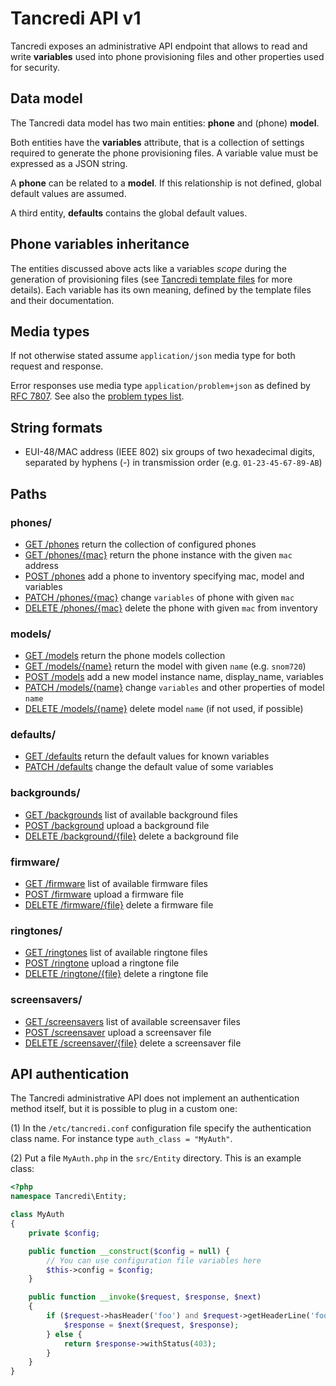 # Tancredi API v1

Tancredi exposes an administrative API endpoint that allows to read and write
**variables** used into phone provisioning files and other properties used
for security.

## Data model

The Tancredi data model has two main entities: **phone** and (phone) **model**.

Both entities have the **variables** attribute, that is a collection of settings
required to generate the phone provisioning files. A variable value must be
expressed as a JSON string.

A **phone** can be related to a **model**. If this relationship is not defined,
global default values are assumed.

A third entity, **defaults** contains the global default values.

## Phone variables inheritance

The entities discussed above acts like a variables *scope* during the generation
of provisioning files (see [Tancredi template files](./templates) for more
details). Each variable has its own meaning, defined by the template files and
their documentation.

## Media types

If not otherwise stated assume `application/json` media type for both request
and response.

Error responses use media type `application/problem+json` as defined by [RFC
7807](https://tools.ietf.org/html/rfc7807). See also the
[problem types list](problems).

## String formats

* EUI-48/MAC address (IEEE 802) six groups of two hexadecimal digits, separated
  by hyphens (-) in transmission order (e.g. `01-23-45-67-89-AB`)

## Paths

### phones/

* [GET /phones](phonesGet) return the collection of configured phones
* [GET /phones/{mac}](phonesMacGet) return the phone instance with the given `mac` address
* [POST /phones](phonesPost) add a phone to inventory specifying mac, model and variables
* [PATCH /phones/{mac}](phonesMacPatch) change `variables` of phone with given `mac`
* [DELETE /phones/{mac}](phonesMacDelete) delete the phone with given `mac` from inventory

### models/

* [GET /models](modelsGet) return the phone models collection
* [GET /models/{name}](modelsNameGet) return the model with given `name` (e.g. `snom720`)
* [POST /models](modelsPost) add a new model instance name, display_name, variables
* [PATCH /models/{name}](modelsNamePatch) change `variables` and other properties of model `name`
* [DELETE /models/{name}](modelsNameDelete) delete model `name` (if not used, if possible)

### defaults/

* [GET /defaults](defaultsGet) return the default values for known variables
* [PATCH /defaults](defaultsPatch) change the default value of some variables

### backgrounds/
* [GET /backgrounds](backgroundsGet) list of available background files
* [POST /background](backgroundPost) upload a background file
* [DELETE /background/{file}](backgroundDelete) delete a background file

### firmware/

* [GET /firmware](firmwareGet) list of available firmware files
* [POST /firmware](firmwarePost) upload a firmware file
* [DELETE /firmware/{file}](firmwareDelete) delete a firmware file

### ringtones/
* [GET /ringtones](ringtonesGet) list of available ringtone files
* [POST /ringtone](ringtonePost) upload a ringtone file
* [DELETE /ringtone/{file}](ringtoneDelete) delete a ringtone file

### screensavers/
* [GET /screensavers](screensaversGet) list of available screensaver files
* [POST /screensaver](screensaverPost) upload a screensaver file
* [DELETE /screensaver/{file}](screensaverDelete) delete a screensaver file

## API authentication

The Tancredi administrative API does not implement an authentication method
itself, but it is possible to plug in a custom one:

(1) In the `/etc/tancredi.conf` configuration file specify the authentication
class name. For instance type `auth_class = "MyAuth"`.

(2) Put a file `MyAuth.php` in the `src/Entity` directory. This is an example
class:
```php
<?php
namespace Tancredi\Entity;

class MyAuth
{
    private $config;

    public function __construct($config = null) {
        // You can use configuration file variables here
        $this->config = $config;
    }

    public function __invoke($request, $response, $next)
    {
        if ($request->hasHeader('foo') and $request->getHeaderLine('foo') === 'bar') {
            $response = $next($request, $response);
        } else {
            return $response->withStatus(403);
        }
    }
}
```
